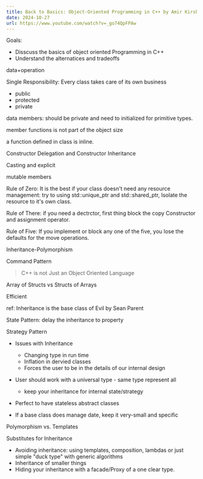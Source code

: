 ```yaml
---
title: Back to Basics: Object-Oriented Programming in C++ by Amir Kirsh
date: 2024-10-27
url: https://www.youtube.com/watch?v=_go74QpFPAw
---
```


Goals:

- Disscuss the basics of object oriented Programming in C++
- Understand the alternatices and tradeoffs

data+operation

Single Responsibility: Every class takes care of its own business

- public
- protected
- private

data members: should be private and need to initialized for primitive types.

member functions is not part of the object size

a function defined in class is inline.

Constructor Delegation and Constructor Inheritance

Casting and explicit

mutable members

Rule of Zero: It is the best if your class doesn't need any resource management: try to using std::unique_ptr and std::shared_ptr, Isolate the resource to it's own class.

Rule of There: if you need a dectrctor, first thing block the copy Constructor and assignment operator.

Rule of Five: If you implement or block any one of the five, you lose the defaults for the move operations.

Inheritance-Polymorphism

Command Pattern

> C++ is not Just an Object Oriented Language

Array of Structs vs Structs of Arrays

Efficient

ref: Inheritance is the base class of Evil by Sean Parent

State Pattern: delay the inheritance to property

Strategy Pattern

- Issues with Inheritance
  - Changing type in run time
  - Inflation in dervied classes
  - Forces the user to be in the details of our internal design

- User should work with a universal type - same type represent all
  - keep your inheritance for internal state/strategy
- Perfect to have stateless abstract classes
- If a base class does manage date, keep it very-small and specific

Polymorphism vs. Templates

Substitutes for Inheritance

- Avoiding inheritance: using templates, composition, lambdas or just simple "duck type" with generic algorithms
- Inheritance of smaller things
- Hiding your inheritance with a facade/Proxy of a one clear type.
